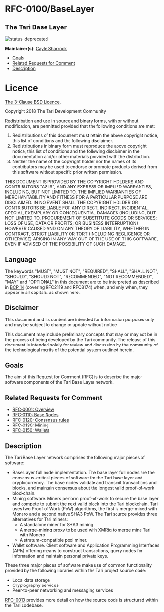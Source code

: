 # RFC-0100/BaseLayer

## The Tari Base Layer

![status: deprecated](theme/images/status-deprecated.svg)

**Maintainer(s)**: [Cayle Sharrock](https://github.com/CjS77)

<!-- TOC -->
  * [Goals](#goals)
  * [Related Requests for Comment](#related-requests-for-comment)
  * [Description](#description)
<!-- TOC -->

# Licence

[The 3-Clause BSD Licence](https://opensource.org/licenses/BSD-3-Clause).

Copyright 2018 The Tari Development Community

Redistribution and use in source and binary forms, with or without modification, are permitted provided that the
following conditions are met:

1. Redistributions of this document must retain the above copyright notice, this list of conditions and the following
   disclaimer.
2. Redistributions in binary form must reproduce the above copyright notice, this list of conditions and the following
   disclaimer in the documentation and/or other materials provided with the distribution.
3. Neither the name of the copyright holder nor the names of its contributors may be used to endorse or promote products
   derived from this software without specific prior written permission.

THIS DOCUMENT IS PROVIDED BY THE COPYRIGHT HOLDERS AND CONTRIBUTORS "AS IS", AND ANY EXPRESS OR IMPLIED WARRANTIES,
INCLUDING, BUT NOT LIMITED TO, THE IMPLIED WARRANTIES OF MERCHANTABILITY AND FITNESS FOR A PARTICULAR PURPOSE ARE
DISCLAIMED. IN NO EVENT SHALL THE COPYRIGHT HOLDER OR CONTRIBUTORS BE LIABLE FOR ANY DIRECT, INDIRECT, INCIDENTAL,
SPECIAL, EXEMPLARY OR CONSEQUENTIAL DAMAGES (INCLUDING, BUT NOT LIMITED TO, PROCUREMENT OF SUBSTITUTE GOODS OR
SERVICES; LOSS OF USE, DATA OR PROFITS; OR BUSINESS INTERRUPTION) HOWEVER CAUSED AND ON ANY THEORY OF LIABILITY,
WHETHER IN CONTRACT, STRICT LIABILITY OR TORT (INCLUDING NEGLIGENCE OR OTHERWISE) ARISING IN ANY WAY OUT OF THE USE OF
THIS SOFTWARE, EVEN IF ADVISED OF THE POSSIBILITY OF SUCH DAMAGE.

## Language

The keywords "MUST", "MUST NOT", "REQUIRED", "SHALL", "SHALL NOT", "SHOULD", "SHOULD NOT", "RECOMMENDED",
"NOT RECOMMENDED", "MAY" and "OPTIONAL" in this document are to be interpreted as described in
[BCP 14](https://tools.ietf.org/html/bcp14) (covering RFC2119 and RFC8174) when, and only when, they appear in all capitals, as
shown here.

## Disclaimer

This document and its content are intended for information purposes only and may be subject to change or update
without notice.

This document may include preliminary concepts that may or may not be in the process of being developed by the Tari
community. The release of this document is intended solely for review and discussion by the community of the
technological merits of the potential system outlined herein.

## Goals

The aim of this Request for Comment (RFC) is to describe the major software components of the Tari Base Layer network.

## Related Requests for Comment

- [RFC-0001: Overview](RFC-0001_overview.md)
- [RFC-0110: Base Nodes](./RFC-0110_BaseNodes.md)
- [RFC-0120: Consensus rules](./RFC-0120_Consensus.md)
- [RFC-0130: Mining](RFCD-0130_Mining.md)
- [RFC-0150: Wallets](./RFC-0150_Wallets.md)

## Description

The Tari Base Layer network comprises the following major pieces of software:

- Base Layer full node implementation. The base layer full nodes are the consensus-critical pieces of software for the
  Tari base layer and cryptocurrency. The base nodes validate and transmit transactions and blocks, and maintain
  consensus about the longest valid proof-of-work blockchain.
- Mining software. Miners perform proof-of-work to secure the base layer and compete to submit the
  next valid block into the Tari blockchain. Tari uses two Proof of Work (PoW) algorithms, the first is merge-mined with Monero and a second native SHA3 PoW.
  The Tari source provides three alternatives for Tari miners:
  - A standalone miner for SHA3 mining
  - A merge-mining proxy to be used with XMRig to merge mine Tari with Monero
  - A stratum-compatible pool miner.
- Wallet software. Client software and Application Programming Interfaces (APIs) offering means to construct transactions, query nodes for information and
  maintain personal private keys.

These three major pieces of software make use of common functionality provided by the following libraries within the Tari
project source code:

- Local data storage
- Cryptography services
- Peer-to-peer networking and messaging services

[RFC-0010](RFCD-0010_CodeStructure.md) provides more detail on how the source code is structured within the Tari codebase.
